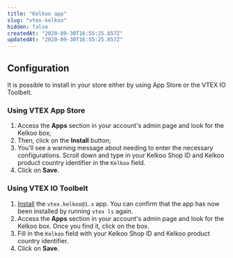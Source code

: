 ```yaml
---
title: "Kelkoo app"
slug: "vtex-kelkoo"
hidden: false
createdAt: "2020-09-30T16:55:25.857Z"
updatedAt: "2020-09-30T16:55:25.857Z"
---
```


## Configuration

It is possible to install in your store either by using App Store or the VTEX IO Toolbelt.

### Using VTEX App Store

1. Access the **Apps** section in your account's admin page and look for the Kelkoo box;
2. Then, click on the **Install** button;
3. You'll see a warning message about needing to enter the necessary configurations. Scroll down and type in your Kelkoo Shop ID and Kelkoo product country identifier in the `Kelkoo` field.
4. Click on **Save**.

### Using VTEX IO Toolbelt

1. [Install](https://developers.vtex.com/docs/guides/vtex-io-documentation-installing-an-app/) the `vtex.kelkoo@1.x` app. You can confirm that the app has now been installed by running `vtex ls` again. 
2. Access the **Apps** section in your account's admin page and look for the Kelkoo box. Once you find it, click on the box.
3. Fill in the `Kelkoo` field with your Kelkoo Shop ID and Kelkoo product country identifier.
4. Click on **Save**.
